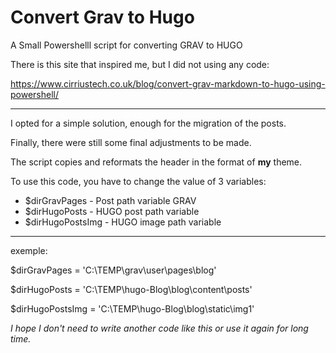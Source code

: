 # Convert Grav to Hugo

A Small Powershelll script for converting GRAV to HUGO

There is this site that inspired me, but I did not using any code:

https://www.cirriustech.co.uk/blog/convert-grav-markdown-to-hugo-using-powershell/


--------------------------------
I opted for a simple solution, enough for the migration of the posts.

Finally, there were still some final adjustments to be made.

The script copies and reformats the header in the format of **my** theme.


To use this code, you have to change the value of 3 variables: 
- $dirGravPages     - Post path variable GRAV
- $dirHugoPosts     - HUGO post path variable
- $dirHugoPostsImg  - HUGO image path variable


--------------------------------
exemple:

$dirGravPages    = 'C:\TEMP\grav\user\pages\blog\'

$dirHugoPosts    = 'C:\TEMP\hugo-Blog\blog\content\posts\'

$dirHugoPostsImg = 'C:\TEMP\hugo-Blog\blog\static\img1\'


*I hope I don't need to write another code like this or use it again for long time.*
